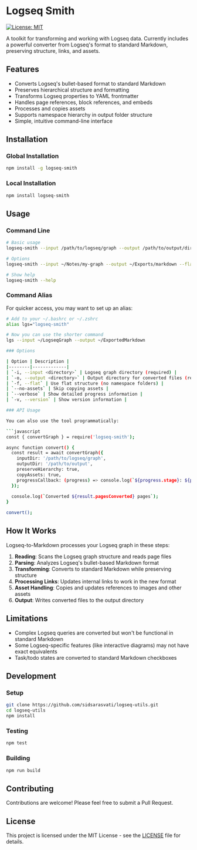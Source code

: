 # Logseq Smith

[![License: MIT](https://img.shields.io/badge/License-MIT-blue.svg)](https://opensource.org/licenses/MIT)

A toolkit for transforming and working with Logseq data. Currently includes a powerful converter from Logseq's format to standard Markdown, preserving structure, links, and assets.

## Features

- Converts Logseq's bullet-based format to standard Markdown
- Preserves hierarchical structure and formatting
- Transforms Logseq properties to YAML frontmatter
- Handles page references, block references, and embeds
- Processes and copies assets
- Supports namespace hierarchy in output folder structure
- Simple, intuitive command-line interface

## Installation

### Global Installation

```bash
npm install -g logseq-smith
```

### Local Installation

```bash
npm install logseq-smith
```

## Usage

### Command Line

```bash
# Basic usage
logseq-smith --input /path/to/logseq/graph --output /path/to/output/directory

# Options
logseq-smith --input ~/Notes/my-graph --output ~/Exports/markdown --flat --no-assets

# Show help
logseq-smith --help
```

### Command Alias

For quicker access, you may want to set up an alias:

```bash
# Add to your ~/.bashrc or ~/.zshrc
alias lgs="logseq-smith"

# Now you can use the shorter command
lgs --input ~/LogseqGraph --output ~/ExportedMarkdown

### Options

| Option | Description |
|--------|-------------|
| `-i, --input <directory>` | Logseq graph directory (required) |
| `-o, --output <directory>` | Output directory for converted files (required) |
| `-f, --flat` | Use flat structure (no namespace folders) |
| `--no-assets` | Skip copying assets |
| `--verbose` | Show detailed progress information |
| `-v, --version` | Show version information |

### API Usage

You can also use the tool programmatically:

```javascript
const { convertGraph } = require('logseq-smith');

async function convert() {
  const result = await convertGraph({
    inputDir: '/path/to/logseq/graph',
    outputDir: '/path/to/output',
    preserveHierarchy: true,
    copyAssets: true,
    progressCallback: (progress) => console.log(`${progress.stage}: ${progress.message}`),
  });
  
  console.log(`Converted ${result.pagesConverted} pages`);
}

convert();
```

## How It Works

Logseq-to-Markdown processes your Logseq graph in these steps:

1. **Reading**: Scans the Logseq graph structure and reads page files
2. **Parsing**: Analyzes Logseq's bullet-based Markdown format
3. **Transforming**: Converts to standard Markdown while preserving structure
4. **Processing Links**: Updates internal links to work in the new format
5. **Asset Handling**: Copies and updates references to images and other assets
6. **Output**: Writes converted files to the output directory

## Limitations

- Complex Logseq queries are converted but won't be functional in standard Markdown
- Some Logseq-specific features (like interactive diagrams) may not have exact equivalents
- Task/todo states are converted to standard Markdown checkboxes

## Development

### Setup

```bash
git clone https://github.com/sidsarasvati/logseq-utils.git
cd logseq-utils
npm install
```

### Testing

```bash
npm test
```

### Building

```bash
npm run build
```

## Contributing

Contributions are welcome! Please feel free to submit a Pull Request.

## License

This project is licensed under the MIT License - see the [LICENSE](LICENSE) file for details.